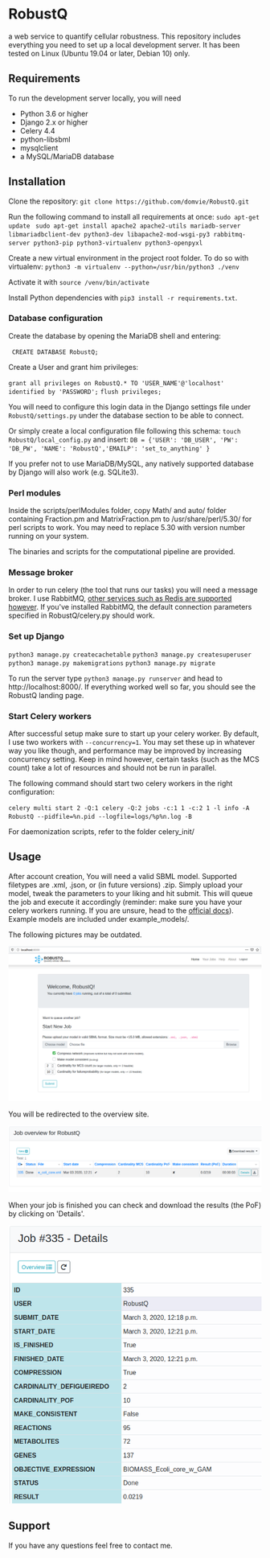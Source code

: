 # RobustQ

a web service to quantify cellular robustness. This repository includes everything you need to set up a local development server. It has been tested on Linux (Ubuntu 19.04 or later, Debian 10) only.

## Requirements

To run the development server locally, you will need
* Python 3.6 or higher
* Django 2.x or higher
* Celery 4.4
* python-libsbml
* mysqlclient
* a MySQL/MariaDB database

## Installation
Clone the repository:
`git clone https://github.com/domvie/RobustQ.git`

Run the following command to install all requirements at once:
`sudo apt-get update `
`sudo apt-get install apache2 apache2-utils mariadb-server libmariadbclient-dev python3-dev libapache2-mod-wsgi-py3 rabbitmq-server python3-pip python3-virtualenv python3-openpyxl`

Create a new virtual environment in the project root folder. To do so with virtualenv:
`python3 -m virtualenv --python=/usr/bin/python3 ./venv` 

Activate it with `source /venv/bin/activate`

Install Python dependencies with `pip3 install -r requirements.txt`.

### Database configuration

Create the database by opening the MariaDB shell and entering:

` CREATE DATABASE RobustQ;`

Create a User and grant him privileges:

`grant all privileges on RobustQ.* TO 'USER_NAME'@'localhost' identified by 'PASSWORD';`
`flush privileges;`

You will need to configure this login data in the Django settings file under `RobustQ/settings.py` under the database section to be able to connect.

Or simply create a local configuration file following this schema:
`touch RobustQ/local_config.py` and insert: `DB = {'USER': 'DB_USER', 'PW': 'DB_PW', 'NAME': 'RobustQ','EMAILP': 'set_to_anything' }`

If you prefer not to use MariaDB/MySQL, any natively supported database by Django will also work (e.g. SQLite3).

### Perl modules

Inside the scripts/perlModules folder, copy Math/ and auto/ folder containing Fraction.pm and MatrixFraction.pm to /usr/share/perl/5.30/ for perl scripts to work. You may need to replace 5.30 with version number running on your system.

The binaries and scripts for the computational pipeline are provided.

### Message broker

In order to run celery (the tool that runs our tasks) you will need a message broker. I use RabbitMQ, [other services such as Redis are supported however](https://docs.celeryproject.org/en/latest/getting-started/brokers/). If you've installed RabbitMQ, the default connection parameters specified in RobustQ/celery.py should work.

### Set up Django

`python3 manage.py createcachetable`
`python3 manage.py createsuperuser`
`python3 manage.py makemigrations`
`python3 manage.py migrate`

To run the server type `python3 manage.py runserver` and head to http://localhost:8000/. If everything worked well so far, you should see the RobustQ landing page.

### Start Celery workers

After successful setup make sure to start up your celery worker. By default, I use two workers with `--concurrency=1`. You may set these up in whatever way you like though, and performance may be improved by increasing concurrency setting. Keep in mind however, certain tasks (such as the MCS count) take a lot of resources and should not be run in parallel.

The following command should start two celery workers in the right configuration: 

`celery multi start 2 -Q:1 celery -Q:2 jobs -c:1 1 -c:2 1 -l info -A RobustQ --pidfile=%n.pid --logfile=logs/%p%n.log -B`

For daemonization scripts, refer to the folder celery_init/


## Usage

After account creation, You will need a valid SBML model. Supported filetypes are .xml, .json, or (in future versions) .zip. Simply upload your model, tweak the parameters to your liking and hit submit. This will queue the job and execute it accordingly (reminder: make sure you have your celery workers running. If you are unsure, head to the [official docs](https://docs.celeryproject.org/en/latest/getting-started/)). Example models are included under example_models/.

The following pictures may be outdated.

![Landing page](static/img/index.png?raw=true "Opening site")

You will be redirected to the overview site.

![Overview](static/img/overview.png?raw=true "Job Overview")

When your job is finished you can check and download the results (the PoF) by clicking on 'Details'.

![Details](static/img/results.png?raw=true "Job Results")

## Support

If you have any questions feel free to contact me.

